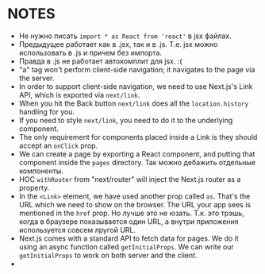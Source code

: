 # NOTES

- Не нужно писать `import * as React from 'react'` в jsx файлах.
- Предыдущее работает как в .jsx, так и в .js. Т.е. jsx можно использовать в .js и причем без импорта.
- Правда в .js не работает автокомплит для jsx. :(
- "a" tag won't perform client-side navigation; it navigates to the page via the server.
- In order to support client-side navigation, we need to use Next.js's Link API, which is exported via `next/link`.
- When you hit the Back button `next/link` does all the `location.history` handling for you.
- If you need to style `next/link`, you need to do it to the underlying component.
- The only requirement for components placed inside a Link is they should accept an `onClick` prop.
- We can create a page by exporting a React component, and putting that component inside the `pages` directory. Так можно дебажить отдельные компоненты.
- HOC `withRouter` from "next/router" will inject the Next.js router as a property.
- In the `<Link>` element, we have used another prop called `as`. That's the URL which we need to show on the browser. The URL your app sees is mentioned in the `href` prop. Но лучше это не юзать. Т.к. это трэшь, когда в браузере показывается один URL, а внутри приложения используется совсем лругой URL.
- Next.js comes with a standard API to fetch data for pages. We do it using an async function called `getInitialProps`.  We can write our `getInitialProps` to work on both server and the client.
- 